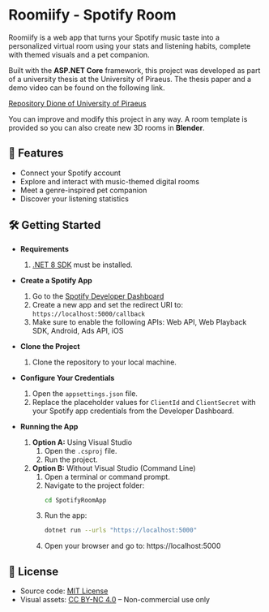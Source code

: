 # Roomiify - Spotify Room

Roomiify is a web app that turns your Spotify music taste into a personalized virtual room using your stats and listening habits, complete with themed visuals and a pet companion.  

Built with the **ASP.NET Core** framework, this project was developed as part of a university thesis at the University of Piraeus. The thesis paper and a demo video can be found on the following link. 

[Repository Dione of University of Piraeus](https://dione.lib.unipi.gr/xmlui/handle/unipi/17920)

You can improve and modify this project in any way. A room template is provided so you can also create new 3D rooms in **Blender**.


## 🚀 Features

- Connect your Spotify account
- Explore and interact with music-themed digital rooms
- Meet a genre-inspired pet companion
- Discover your listening statistics


## 🛠️ Getting Started

- **Requirements**
   1. [.NET 8 SDK](https://dotnet.microsoft.com/en-us/download/dotnet/8.0) must be installed.

- **Create a Spotify App**  
   1. Go to the [Spotify Developer Dashboard](https://developer.spotify.com/dashboard) 
   2. Create a new app and set the redirect URI to: `https://localhost:5000/callback` 
   3. Make sure to enable the following APIs: Web API, Web Playback SDK, Android, Ads API, iOS  

- **Clone the Project**  
   1. Clone the repository to your local machine.

- **Configure Your Credentials**  
   1. Open the `appsettings.json` file.
   2. Replace the placeholder values for `ClientId` and `ClientSecret` with your Spotify app credentials from the Developer Dashboard.

- **Running the App**  
   1. **Option A:** Using Visual Studio
      1. Open the `.csproj` file.
      2. Run the project.
   1. **Option B:** Without Visual Studio (Command Line)
      1. Open a terminal or command prompt.
      2. Navigate to the project folder:
         ```bash
         cd SpotifyRoomApp
      3. Run the app:
         ```bash
         dotnet run --urls "https://localhost:5000"
      4. Open your browser and go to: https://localhost:5000
        
   

## 📄 License

- Source code: [MIT License](LICENSE)  
- Visual assets: [CC BY-NC 4.0](ASSETS_LICENSE) – Non-commercial use only
